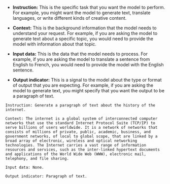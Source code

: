 

- **Instruction:** This is the specific task that you want the model to perform. For example, you might want the model to generate text, translate languages, or write different kinds of creative content.

- **Context:** This is the background information that the model needs to understand your request. For example, if you are asking the model to generate text about a specific topic, you would need to provide the model with information about that topic.

- **Input data:** This is the data that the model needs to process. For example, if you are asking the model to translate a sentence from English to French, you would need to provide the model with the English sentence.

- **Output indicator:** This is a signal to the model about the type or format of output that you are expecting. For example, if you are asking the model to generate text, you might specify that you want the output to be a paragraph of text.


```
Instruction: Generate a paragraph of text about the history of the internet. 

Context: The internet is a global system of interconnected computer networks that use the standard Internet Protocol Suite (TCP/IP) to serve billions of users worldwide. It is a network of networks that consists of millions of private, public, academic, business, and government networks, of local to global scope, that are linked by a broad array of electronic, wireless and optical networking technologies. The Internet carries a vast range of information resources and services, such as the inter-linked hypertext documents and applications of the World Wide Web (WWW), electronic mail, telephony, and file sharing. 

Input data: None. 

Output indicator: Paragraph of text.
```
